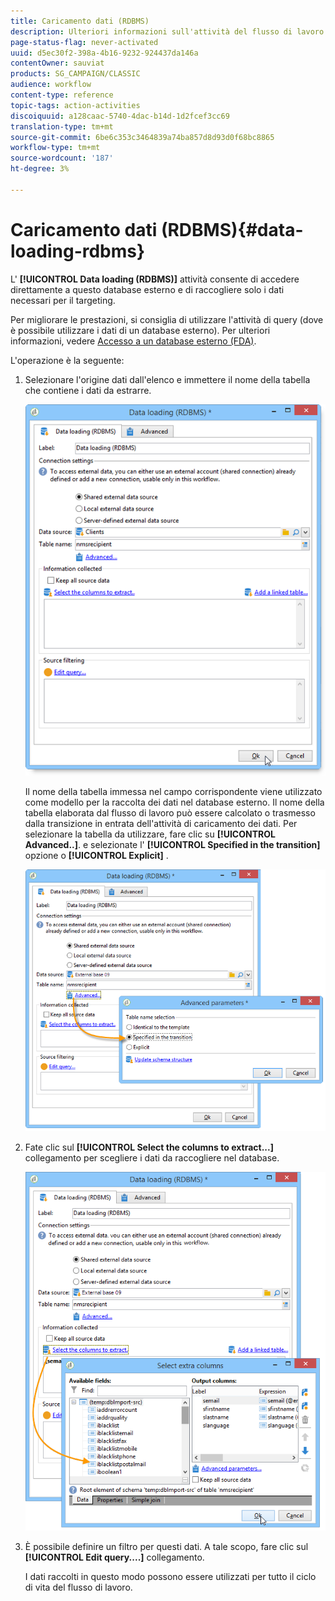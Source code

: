 ```yaml
---
title: Caricamento dati (RDBMS)
description: Ulteriori informazioni sull'attività del flusso di lavoro di caricamento dati (RDBMS)
page-status-flag: never-activated
uuid: d5ec30f2-398a-4b16-9232-924437da146a
contentOwner: sauviat
products: SG_CAMPAIGN/CLASSIC
audience: workflow
content-type: reference
topic-tags: action-activities
discoiquuid: a128caac-5740-4dac-b14d-1d2fcef3cc69
translation-type: tm+mt
source-git-commit: 6be6c353c3464839a74ba857d8d93d0f68bc8865
workflow-type: tm+mt
source-wordcount: '187'
ht-degree: 3%

---
```



# Caricamento dati (RDBMS){#data-loading-rdbms}

L&#39; **[!UICONTROL Data loading (RDBMS)]** attività consente di accedere direttamente a questo database esterno e di raccogliere solo i dati necessari per il targeting.

Per migliorare le prestazioni, si consiglia di utilizzare l&#39;attività di query (dove è possibile utilizzare i dati di un database esterno). Per ulteriori informazioni, vedere [Accesso a un database esterno (FDA)](../../workflow/using/accessing-an-external-database--fda-.md).

L&#39;operazione è la seguente:

1. Selezionare l&#39;origine dati dall&#39;elenco e immettere il nome della tabella che contiene i dati da estrarre.

   ![](assets/s_advuser_wf_sgbd_sample_1.png)

   Il nome della tabella immessa nel campo corrispondente viene utilizzato come modello per la raccolta dei dati nel database esterno. Il nome della tabella elaborata dal flusso di lavoro può essere calcolato o trasmesso dalla transizione in entrata dell&#39;attività di caricamento dei dati. Per selezionare la tabella da utilizzare, fare clic su **[!UICONTROL Advanced..]**. e selezionate l&#39; **[!UICONTROL Specified in the transition]** opzione o **[!UICONTROL Explicit]** .

   ![](assets/s_advuser_wf_sgbd_sample_5.png)

1. Fate clic sul **[!UICONTROL Select the columns to extract...]** collegamento per scegliere i dati da raccogliere nel database.

   ![](assets/s_advuser_wf_sgbd_sample_2.png)

1. È possibile definire un filtro per questi dati. A tale scopo, fare clic sul **[!UICONTROL Edit query....]** collegamento.

   I dati raccolti in questo modo possono essere utilizzati per tutto il ciclo di vita del flusso di lavoro.

